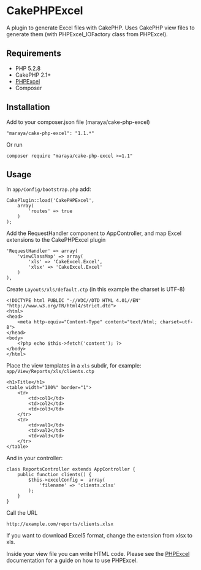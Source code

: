 CakePHPExcel
============

A plugin to generate Excel files with CakePHP. Uses CakePHP view files to generate them (with PHPExcel_IOFactory class from PHPExcel).

Requirements
------------
* PHP 5.2.8
* CakePHP 2.1+
* [PHPExcel](https://github.com/phpoffice/phpexcel)
* Composer

Installation
------------

Add to your composer.json file (maraya/cake-php-excel)

```
"maraya/cake-php-excel": "1.1.*"
```

Or run

```
composer require "maraya/cake-php-excel >=1.1"
```

Usage
-----

In `app/Config/bootstrap.php` add:

```
CakePlugin::load('CakePHPExcel', 
	array(
		'routes' => true
	)
);
```

Add the RequestHandler component to AppController, and map Excel extensions to the CakePHPExcel plugin
```
'RequestHandler' => array(
	'viewClassMap' => array(
		'xls' => 'CakeExcel.Excel',
		'xlsx' => 'CakeExcel.Excel'
	)
),
```

Create `Layouts/xls/default.ctp` (in this example the charset is UTF-8)
```
<!DOCTYPE html PUBLIC "-//W3C//DTD HTML 4.01//EN" "http://www.w3.org/TR/html4/strict.dtd">
<html>
<head>
	<meta http-equiv="Content-Type" content="text/html; charset=utf-8">
</head>
<body>
	<?php echo $this->fetch('content'); ?>
</body>
</html>
```

Place the view templates in a `xls` subdir, for example: `app/View/Reports/xls/clients.ctp`

```
<h1>Title</h1>
<table width="100%" border="1">
	<tr>
		<td>col1</td>
		<td>col2</td>
		<td>col3</td>
	</tr>
	<tr>
		<td>val1</td>
		<td>val2</td>
		<td>val3</td>
	</tr>
</table>
```

And in your controller:

```
class ReportsController extends AppController {
    public function clients() {
		$this->excelConfig =  array(
			'filename' => 'clients.xlsx'
		);
	}
}
```

Call the URL

```
http://example.com/reports/clients.xlsx
```

If you want to download Excel5 format, change the extension from xlsx to xls.

Inside your view file you can write HTML code. Please see the [PHPExcel](https://github.com/PHPOffice/PHPExcel) documentation for a guide on how to use PHPExcel.